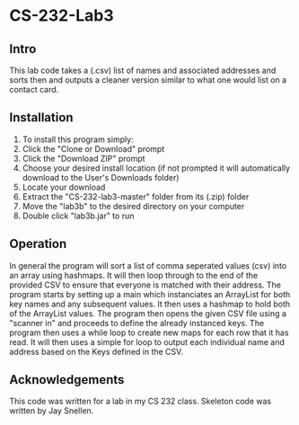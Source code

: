 # CS-232-Lab3
## Intro
This lab code takes a (.csv) list of names and associated addresses and sorts then and outputs a cleaner version similar to what one would list on a contact card.
## Installation
1) To install this program simply:
1) Click the "Clone or Download" prompt
2) Click the "Download ZIP" prompt
3) Choose your desired install location (if not prompted it will automatically download to the User's Downloads folder)
4) Locate your download
5) Extract the "CS-232-lab3-master" folder from its (.zip) folder
6) Move the "lab3b" to the desired directory on your computer
7) Double click "lab3b.jar" to run
## Operation
In general the program will sort a list of comma seperated values (csv) into an array using hashmaps. It will then loop through to the end of the provided CSV to ensure that everyone is matched with their address. The program starts by setting up a main which instanciates an ArrayList<String> for both key names and any subsequent values. It then uses a hashmap to hold both of the ArrayList values. The program then opens the given CSV file using a "scanner in" and proceeds to define the already instanced keys. The program then uses a while loop to create new maps for each row that it has read. It will then uses a simple for loop to output each individual name and address based on the Keys defined in the CSV.
## Acknowledgements
This code was written for a lab in my CS 232 class. Skeleton code was written by Jay Snellen.
